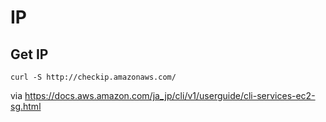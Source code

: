 # IP

## Get IP

```shell
curl -S http://checkip.amazonaws.com/
```
via <https://docs.aws.amazon.com/ja_jp/cli/v1/userguide/cli-services-ec2-sg.html>